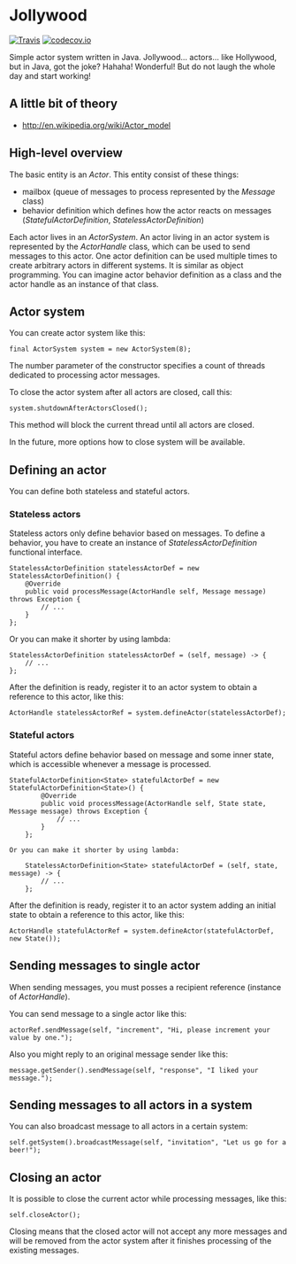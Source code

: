 # Jollywood

[![Travis](https://travis-ci.org/voho/jollywood.svg?branch=master)](https://travis-ci.org/voho/jollywood) [![codecov.io](https://codecov.io/github/voho/jollywood/coverage.svg?branch=master)](https://codecov.io/github/voho/jollywood?branch=master)

Simple actor system written in Java.
Jollywood... actors... like Hollywood, but in Java, got the joke?
Hahaha! Wonderful! But do not laugh the whole day and start working!

## A little bit of theory

- http://en.wikipedia.org/wiki/Actor_model

## High-level overview

The basic entity is an *Actor*. This entity consist of these things:

- mailbox (queue of messages to process represented by the *Message* class)
- behavior definition which defines how the actor reacts on messages (*StatefulActorDefinition*, *StatelessActorDefinition*)

Each actor lives in an *ActorSystem*.
An actor living in an actor system is represented by the *ActorHandle* class, which can be used to send messages to this actor.
One actor definition can be used multiple times to create arbitrary actors in different systems.
It is similar as object programming.
You can imagine actor behavior definition as a class and the actor handle as an instance of that class.

## Actor system

You can create actor system like this:

    final ActorSystem system = new ActorSystem(8);

The number parameter of the constructor specifies a count of threads dedicated to processing actor messages.

To close the actor system after all actors are closed, call this:

    system.shutdownAfterActorsClosed();

This method will block the current thread until all actors are closed.

<span class="octicon octicon-telescope"></span>
In the future, more options how to close system will be available.

## Defining an actor

You can define both stateless and stateful actors.

### Stateless actors

Stateless actors only define behavior based on messages.
To define a behavior, you have to create an instance of *StatelessActorDefinition* functional interface.

    StatelessActorDefinition statelessActorDef = new StatelessActorDefinition() {
        @Override
        public void processMessage(ActorHandle self, Message message) throws Exception {
            // ...
        }
    };

Or you can make it shorter by using lambda:

    StatelessActorDefinition statelessActorDef = (self, message) -> {
        // ...
    };

After the definition is ready, register it to an actor system to obtain a reference to this actor, like this:

    ActorHandle statelessActorRef = system.defineActor(statelessActorDef);

### Stateful actors

Stateful actors define behavior based on message and some inner state, which is accessible whenever a message is processed.

    StatefulActorDefinition<State> statefulActorDef = new StatefulActorDefinition<State>() {
            @Override
            public void processMessage(ActorHandle self, State state, Message message) throws Exception {
                // ...
            }
        };

    Or you can make it shorter by using lambda:

        StatelessActorDefinition<State> statefulActorDef = (self, state, message) -> {
            // ...
        };

After the definition is ready, register it to an actor system adding an initial state to obtain a reference to this actor, like this:

    ActorHandle statefulActorRef = system.defineActor(statefulActorDef, new State());

## Sending messages to single actor

When sending messages, you must posses a recipient reference (instance of *ActorHandle*).

You can send message to a single actor like this:

    actorRef.sendMessage(self, "increment", "Hi, please increment your value by one.");

Also you might reply to an original message sender like this:

    message.getSender().sendMessage(self, "response", "I liked your message.");

## Sending messages to all actors in a system

You can also broadcast message to all actors in a certain system:

    self.getSystem().broadcastMessage(self, "invitation", "Let us go for a beer!");

## Closing an actor

It is possible to close the current actor while processing messages, like this:

    self.closeActor();

Closing means that the closed actor will not accept any more messages and will be removed from the actor system after it finishes processing of the existing messages.
